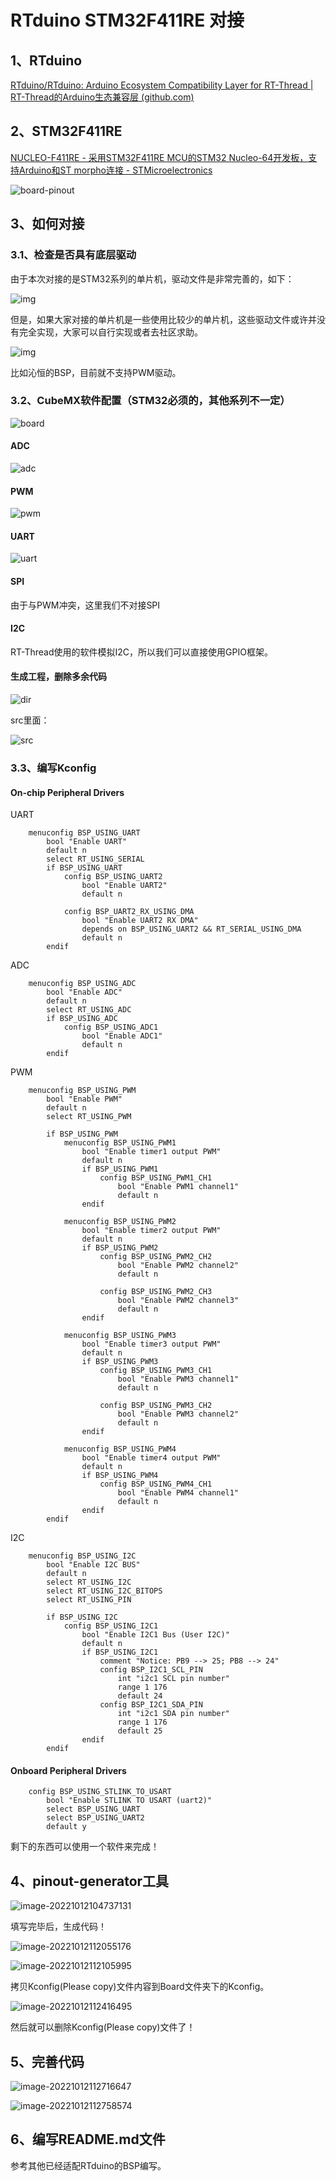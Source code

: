 # RTduino STM32F411RE 对接

## 1、RTduino

[RTduino/RTduino: Arduino Ecosystem Compatibility Layer for RT-Thread | RT-Thread的Arduino生态兼容层 (github.com)](https://github.com/RTduino/RTduino)

## 2、STM32F411RE

[NUCLEO-F411RE - 采用STM32F411RE MCU的STM32 Nucleo-64开发板，支持Arduino和ST morpho连接 - STMicroelectronics](https://www.st.com/zh/evaluation-tools/nucleo-f411re.html)

![board-pinout](images/board-pinout.png)

## 3、如何对接

### 3.1、检查是否具有底层驱动

由于本次对接的是STM32系列的单片机，驱动文件是非常完善的，如下：

![img](images/file-drivers.png)

但是，如果大家对接的单片机是一些使用比较少的单片机，这些驱动文件或许并没有完全实现，大家可以自行实现或者去社区求助。

![img](images/file-drivers-n.png)

比如沁恒的BSP，目前就不支持PWM驱动。

### 3.2、CubeMX软件配置（STM32必须的，其他系列不一定）

![board](images/board.jpg)

#### ADC

![adc](images/cubeadc.png)

#### PWM

![pwm](images/cubepwm.png)

#### UART

![uart](images/cubeuart.png)

#### SPI

由于与PWM冲突，这里我们不对接SPI

#### I2C

RT-Thread使用的软件模拟I2C，所以我们可以直接使用GPIO框架。

#### 生成工程，删除多余代码

![dir](images/dir-del.png)

src里面：

![src](images/file-del.png)

### 3.3、编写Kconfig

#### On-chip Peripheral Drivers

UART

```shell
    menuconfig BSP_USING_UART
        bool "Enable UART"
        default n
        select RT_USING_SERIAL
        if BSP_USING_UART
            config BSP_USING_UART2
                bool "Enable UART2"
                default n

            config BSP_UART2_RX_USING_DMA
                bool "Enable UART2 RX DMA"
                depends on BSP_USING_UART2 && RT_SERIAL_USING_DMA
                default n
        endif
```

ADC

```shell
	menuconfig BSP_USING_ADC
        bool "Enable ADC"
        default n
        select RT_USING_ADC
        if BSP_USING_ADC
            config BSP_USING_ADC1
                bool "Enable ADC1"
                default n
        endif
```

PWM

```shell
	menuconfig BSP_USING_PWM
        bool "Enable PWM"
        default n
        select RT_USING_PWM

        if BSP_USING_PWM
            menuconfig BSP_USING_PWM1
                bool "Enable timer1 output PWM"
                default n
                if BSP_USING_PWM1
                    config BSP_USING_PWM1_CH1
                        bool "Enable PWM1 channel1"
                        default n
                endif

            menuconfig BSP_USING_PWM2
                bool "Enable timer2 output PWM"
                default n
                if BSP_USING_PWM2
                    config BSP_USING_PWM2_CH2
                        bool "Enable PWM2 channel2"
                        default n

                    config BSP_USING_PWM2_CH3
                        bool "Enable PWM2 channel3"
                        default n
                endif

            menuconfig BSP_USING_PWM3
                bool "Enable timer3 output PWM"
                default n
                if BSP_USING_PWM3
                    config BSP_USING_PWM3_CH1
                        bool "Enable PWM3 channel1"
                        default n

                    config BSP_USING_PWM3_CH2
                        bool "Enable PWM3 channel2"
                        default n
                endif
            
            menuconfig BSP_USING_PWM4
                bool "Enable timer4 output PWM"
                default n
                if BSP_USING_PWM4
                    config BSP_USING_PWM4_CH1
                        bool "Enable PWM4 channel1"
                        default n
                endif
        endif
```

I2C

```shell
	menuconfig BSP_USING_I2C
        bool "Enable I2C BUS"
        default n
        select RT_USING_I2C
        select RT_USING_I2C_BITOPS
        select RT_USING_PIN

        if BSP_USING_I2C
            config BSP_USING_I2C1
                bool "Enable I2C1 Bus (User I2C)"
                default n
                if BSP_USING_I2C1
                    comment "Notice: PB9 --> 25; PB8 --> 24" 
                    config BSP_I2C1_SCL_PIN
                        int "i2c1 SCL pin number"
                        range 1 176
                        default 24
                    config BSP_I2C1_SDA_PIN
                        int "i2c1 SDA pin number"
                        range 1 176
                        default 25
                endif
        endif
```

#### Onboard Peripheral Drivers

```
    config BSP_USING_STLINK_TO_USART
        bool "Enable STLINK TO USART (uart2)"
        select BSP_USING_UART
        select BSP_USING_UART2
        default y
```

剩下的东西可以使用一个软件来完成！

## 4、pinout-generator工具

![image-20221012104737131](images/tool.png)

填写完毕后，生成代码！

![image-20221012112055176](images/tool-code.png)

![image-20221012112105995](images/tool-files.png)

拷贝Kconfig(Please copy)文件内容到Board文件夹下的Kconfig。

![image-20221012112416495](images/kconfig-copy.png)

然后就可以删除Kconfig(Please copy)文件了！

## 5、完善代码

![image-20221012112716647](images/code-xx1.png)

![image-20221012112758574](images/code-xx2.png)

## 6、编写README.md文件

参考其他已经适配RTduino的BSP编写。